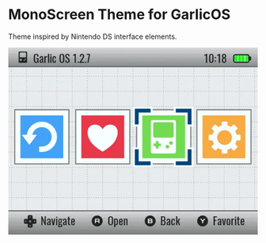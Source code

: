 # MonoScreen Theme for GarlicOS

Theme inspired by Nintendo DS interface elements.

![screenshot](/Screenshots/main_menu.png)
